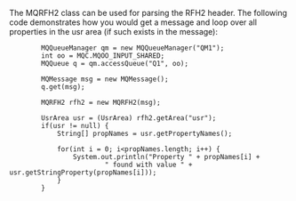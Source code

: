 The MQRFH2 class can be used for parsing the RFH2 header. The following code demonstrates how you would get a message and loop over all properties in the usr area (if such exists in the message):

```
        MQQueueManager qm = new MQQueueManager("QM1");
        int oo = MQC.MQOO_INPUT_SHARED;
        MQQueue q = qm.accessQueue("Q1", oo);
        
        MQMessage msg = new MQMessage();
        q.get(msg);
        
        MQRFH2 rfh2 = new MQRFH2(msg);
        
        UsrArea usr = (UsrArea) rfh2.getArea("usr");
        if(usr != null) {
        	String[] propNames = usr.getPropertyNames();
        	
        	for(int i = 0; i<propNames.length; i++) {
        		System.out.println("Property " + propNames[i] + 
        				" found with value " + usr.getStringProperty(propNames[i]));
        	}
        }
```